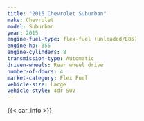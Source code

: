 ```yaml
---
title: "2015 Chevrolet Suburban"
make: Chevrolet
model: Suburban
year: 2015
engine-fuel-type: flex-fuel (unleaded/E85)
engine-hp: 355
engine-cylinders: 8
transmission-type: Automatic
driven-wheels: Rear wheel drive
number-of-doors: 4
market-category: Flex Fuel
vehicle-size: Large
vehicle-style: 4dr SUV
---
```


{{< car_info >}}
